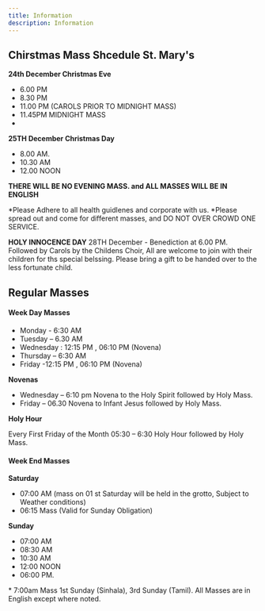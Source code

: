 ```yaml
---
title: Information
description: Information
---
```


## Chirstmas Mass Shcedule St. Mary&#39;s

**24th December Christmas Eve**  
* 6.00 PM
* 8.30 PM
* 11.00 PM (CAROLS PRIOR TO MIDNIGHT MASS)
* 11.45PM  MIDNIGHT MASS
*
**25TH December Christmas Day**

* 8.00 AM.
* 10.30 AM
* 12.00 NOON 

**THERE WILL BE NO EVENING MASS. and ALL MASSES WILL BE IN ENGLISH**

*Please Adhere to all health guidlenes and corporate with us. 
*Please spread out and come for different masses, and DO NOT OVER CROWD ONE SERVICE. 

**HOLY INNOCENCE  DAY**
28TH December  - Benediction at 6.00 PM. Followed by  Carols by the Childens Choir, All are welcome to join with their children for ths special belssing. Please bring a gift to be handed over to the less fortunate child. 


## Regular Masses 

#### Week Day Masses

* Monday - 6:30 AM
* Tuesday – 6.30 AM
* Wednesday : 12:15 PM , 06:10 PM (Novena)
* Thursday – 6:30 AM
* Friday -12:15 PM , 06:10 PM (Novena)

**Novenas**
* Wednesday – 6:10 pm Novena to the Holy Spirit followed by Holy Mass.
* Friday – 06.30 Novena to Infant Jesus followed by Holy Mass.

**Holy Hour**

Every First Friday of the Month 05:30 – 6:30 Holy Hour followed by Holy Mass.

#### Week End Masses

**Saturday**
* 07:00 AM
(mass on 01 st Saturday will be held in the grotto, Subject to Weather conditions)
* 06:15 Mass (Valid for Sunday Obligation)

**Sunday**
* 07:00 AM
* 08:30 AM
* 10:30 AM
* 12:00 NOON
* 06:00 PM.

\* 7:00am Mass 1st Sunday (Sinhala), 3rd Sunday (Tamil). All Masses are in English
except where noted. 
